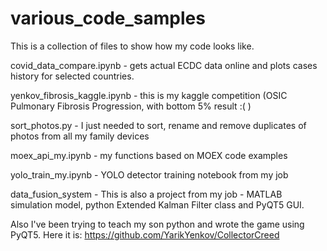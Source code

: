# various_code_samples

This is a collection of files to show how my code looks like.

covid_data_compare.ipynb      - gets actual ECDC data online and plots cases history for selected countries.

yenkov_fibrosis_kaggle.ipynb  - this is my kaggle competition (OSIC Pulmonary Fibrosis Progression, with bottom 5% result :( )

sort_photos.py                - I just needed to sort, rename and remove duplicates of photos from all my family devices

moex_api_my.ipynb             - my functions based on MOEX code examples

yolo_train_my.ipynb           - YOLO detector training notebook from my job

data_fusion_system            - This is also a project from my job - MATLAB simulation model, python Extended Kalman Filter class
                                and PyQT5 GUI.

Also I've been trying to teach my son python and wrote the game using PyQT5. Here it is:
https://github.com/YarikYenkov/CollectorCreed
